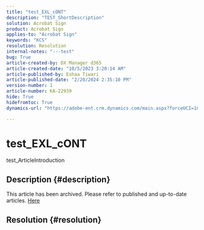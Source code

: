 ```yaml
---
title: "test_EXL_cONT"
description: "TEST_ShortDescription"
solution: Acrobat Sign
product: Acrobat Sign
applies-to: "Acrobat Sign"
keywords: "KCS"
resolution: Resolution
internal-notes: "---test"
bug: True
article-created-by: DX Manager d365
article-created-date: "10/5/2023 3:20:14 AM"
article-published-by: Eshaa Tiwari
article-published-date: "2/20/2024 2:35:10 PM"
version-number: 1
article-number: KA-22939
hide: True
hidefromtoc: True
dynamics-url: "https://adobe-ent.crm.dynamics.com/main.aspx?forceUCI=1&pagetype=entityrecord&etn=knowledgearticle&id=6c714217-2e63-ee11-be6e-6045bd006a22"

---
```

# test_EXL_cONT


test_ArticleIntroduction

## Description {#description}

This article has been archived. Please refer to published and up-to-date articles. [Here](https://experienceleague.adobe.com/search.html#sort=relevancy)

## Resolution {#resolution}

